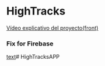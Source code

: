 # HighTracks
[Vídeo explicativo del proyecto(front)](https://www.youtube.com/watch?v=ZZwCoIjTXWc)


### Fix for Firebase

[text](https://github.com/angular/angularfire/issues/3290)# HighTracksAPP
